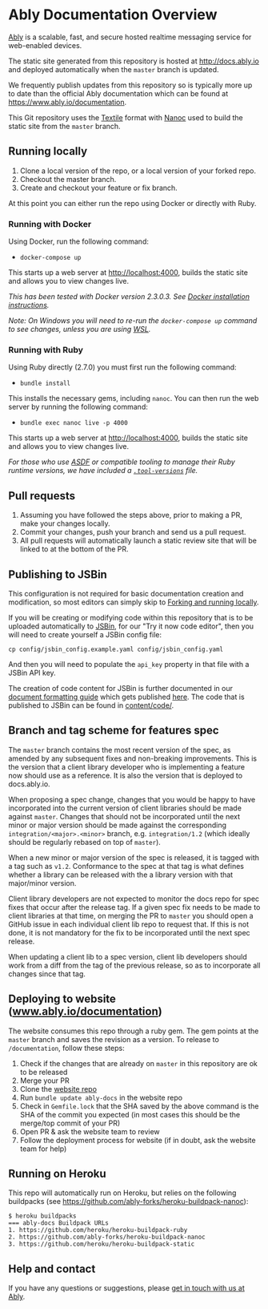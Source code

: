 # Ably Documentation Overview

[Ably](https://www.ably.io) is a scalable, fast, and secure hosted realtime messaging service for web-enabled devices.

The static site generated from this repository is hosted at <http://docs.ably.io> and deployed automatically when the `master` branch is updated.

We frequently publish updates from this repository so is typically more up to date than the official Ably documentation which can be found at <https://www.ably.io/documentation>.

This Git repository uses the [Textile](https://redcloth.org/textile) format with [Nanoc](http://nanoc.stoneship.org/) used to build the static site from the `master` branch.

## Running locally

1. Clone a local version of the repo, or a local version of your forked repo.
2. Checkout the master branch.
3. Create and checkout your feature or fix branch.

At this point you can either run the repo using Docker or directly with Ruby.

### Running with Docker

Using Docker, run the following command:

* `docker-compose up`

This starts up a web server at <http://localhost:4000>, builds the static site and allows you to view changes live.

_This has been tested with Docker version 2.3.0.3. See [Docker installation instructions](https://docs.docker.com/get-docker/)._

_Note: On Windows you will need to re-run the `docker-compose up` command to see changes, unless you are using [WSL](https://docs.microsoft.com/en-us/windows/wsl/install-win10)._

### Running with Ruby

Using Ruby directly (2.7.0) you must first run the following command:

* `bundle install` 

This installs the necessary gems, including `nanoc`. You can then run the web server by running the following command:

* `bundle exec nanoc live -p 4000` 

This starts up a web server at <http://localhost:4000>, builds the static site and allows you to view changes live.

_For those who use [ASDF](https://github.com/asdf-vm/asdf) or compatible tooling to manage their Ruby runtime versions, we have included a [`.tool-versions`](.tool-versions) file._

## Pull requests

1. Assuming you have followed the steps above, prior to making a PR, make your changes locally.
2. Commit your changes, push your branch and send us a pull request.
3. All pull requests will automatically launch a static review site that will be linked to at the bottom of the PR.

## Publishing to JSBin

This configuration is not required for basic documentation creation and modification, so most
editors can simply skip to
[Forking and running locally](#forking-and-running-locally).

If you will be creating or modifying code within this repository that is to be uploaded automatically
to [JSBin](https://jsbin.ably.io/), for our "Try it now code editor",
then you will need to create yourself a JSBin config file:

    cp config/jsbin_config.example.yaml config/jsbin_config.yaml

And then you will need to populate the `api_key` property in that file with a JSBin API key.

The creation of code content for JSBin is further documented in our
[document formatting guide](content/client-lib-development-guide/documentation-formatting-guide.textile)
which gets published
[here](https://docs.ably.io/client-lib-development-guide/documentation-formatting-guide/#code-blocks).
The code that is published to JSBin can be found in
[content/code/](content/code/).

## Branch and tag scheme for features spec

The `master` branch contains the most recent version of the spec, as
amended by any subsequent fixes and non-breaking improvements. This is
the version that a client library developer who is implementing a
feature now should use as a reference. It is also the version that is
deployed to docs.ably.io.

When proposing a spec change, changes that you would be happy to have
incorporated into the current version of client libraries should be made
against `master`. Changes that should not be incorporated until the next
minor or major version should be made against the corresponding
`integration/<major>.<minor>` branch, e.g. `integration/1.2` (which ideally should
be regularly rebased on top of `master`).

When a new minor or major version of the spec is released, it is tagged
with a tag such as `v1.2`. Conformance to the spec at that tag is what
defines whether a library can be released with the a library version
with that major/minor version.

Client library developers are not expected to monitor the docs repo for
spec fixes that occur after the release tag. If a given spec fix needs
to be made to client libraries at that time, on merging the PR to
`master` you should open a GitHub issue in each individual client lib
repo to request that. If this is not done, it is not mandatory for the
fix to be incorporated until the next spec release.

When updating a client lib to a spec version, client lib developers should
work from a diff from the tag of the previous release, so as to
incorporate all changes since that tag.

## Deploying to website (www.ably.io/documentation)

The website consumes this repo through a ruby gem. The gem points at the `master` branch and saves the revision as a version. To release to `/documentation`, follow these steps:

1. Check if the changes that are already on `master` in this repository are ok to be released
2. Merge your PR
3. Clone the [website repo](https://github.com/ably/website)
4. Run `bundle update ably-docs` in the website repo
5. Check in `Gemfile.lock` that the SHA saved by the above command is the SHA of the commit you expected (in most cases this should be the merge/top commit of your PR)
6. Open PR & ask the website team to review
7. Follow the deployment process for website (if in doubt, ask the website team for help)

## Running on Heroku

This repo will automatically run on Heroku, but relies on the following buildpacks (see https://github.com/ably-forks/heroku-buildpack-nanoc):

    $ heroku buildpacks
    === ably-docs Buildpack URLs
    1. https://github.com/heroku/heroku-buildpack-ruby
    2. https://github.com/ably-forks/heroku-buildpack-nanoc
    3. https://github.com/heroku/heroku-buildpack-static

## Help and contact

If you have any questions or suggestions, please [get in touch with us at Ably](https://www.ably.io/contact).
